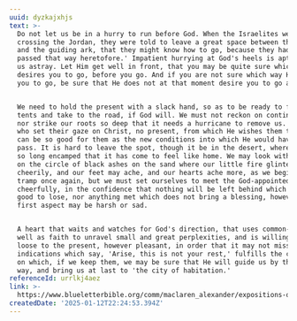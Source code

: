 ```yaml
---
uuid: dyzkajxhjs
text: >-
  Do not let us be in a hurry to run before God. When the Israelites were
  crossing the Jordan, they were told to leave a great space between themselves
  and the guiding ark, that they might know how to go, because they had 'not
  passed that way heretofore.' Impatient hurrying at God's heels is apt to lead
  us astray. Let Him get well in front, that you may be quite sure which way He
  desires you to go, before you go. And if you are not sure which way He desires
  you to go, be sure that He does not at that moment desire you to go anywhere.


  We need to hold the present with a slack hand, so as to be ready to fold our
  tents and take to the road, if God will. We must not reckon on continuance,
  nor strike our roots so deep that it needs a hurricane to remove us. To those
  who set their gaze on Christ, no present, from which He wishes them to move,
  can be so good for them as the new conditions into which He would have them
  pass. It is hard to leave the spot, though it be in the desert, where we have
  so long encamped that it has come to feel like home. We may look with regret
  on the circle of black ashes on the sand where our little fire glinted
  cheerily, and our feet may ache, and our hearts ache more, as we begin our
  tramp once again, but we must set ourselves to meet the God-appointed change
  cheerfully, in the confidence that nothing will be left behind which it is not
  good to lose, nor anything met which does not bring a blessing, however its
  first aspect may be harsh or sad.


  A heart that waits and watches for God's direction, that uses common-sense as
  well as faith to unravel small and great perplexities, and is willing to sit
  loose to the present, however pleasant, in order that it may not miss the
  indications which say, 'Arise, this is not your rest,' fulfills the conditions
  on which, if we keep them, we may be sure that He will guide us by the right
  way, and bring us at last to 'the city of habitation.'
referenceId: urrlkj4aez
link: >-
  https://www.blueletterbible.org/comm/maclaren_alexander/expositions-of-holy-scripture/numbers/the-guiding-pillar.cfm
createdDate: '2025-01-12T22:24:53.394Z'
---
```



